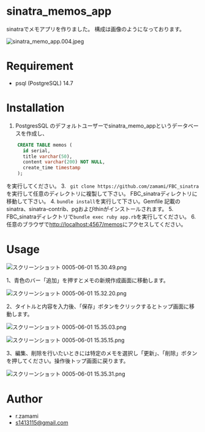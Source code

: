 # sinatra_memos_app
 sinatraでメモアプリを作りました。
 構成は画像のようになっております。

![sinatra_memo_app.004.jpeg](https://bootcamp.fjord.jp/rails/active_storage/blobs/redirect/eyJfcmFpbHMiOnsibWVzc2FnZSI6IkJBaHBBMkFPQXc9PSIsImV4cCI6bnVsbCwicHVyIjoiYmxvYl9pZCJ9fQ==--8b4e08e344cf79074924207eda0942626f520fb0/sinatra_memo_app.004.jpeg)

# Requirement
* psql (PostgreSQL) 14.7
 
# Installation

1. PostgresSQL のデフォルトユーザーでsinatra_memo_appというデータベースを作成し、
```sql
    CREATE TABLE memos (
      id serial,
      title varchar(50),
      content varchar(200) NOT NULL,
      create_time timestamp
    );
```
を実行してください。
3. ``` git clone https://github.com/zamami/FBC_sinatra```
を実行して任意のディレクトリに複製して下さい。
FBC_sinatraディレクトリに移動して下さい。
4. ```bundle install```を実行して下さい。Gemfile 記載のsinatra、sinatra-contrib、pgおよびthinがインストールされます。
5. FBC_sinatraディレクトリで```bundle exec ruby app.rb```を実行してください。
6. 任意のブラウザで<http://localhost:4567/memos>にアクセスしてください。

# Usage

![スクリーンショット 0005-06-01 15.30.49.png](https://bootcamp.fjord.jp/rails/active_storage/blobs/redirect/eyJfcmFpbHMiOnsibWVzc2FnZSI6IkJBaHBBMkVPQXc9PSIsImV4cCI6bnVsbCwicHVyIjoiYmxvYl9pZCJ9fQ==--35140dd4c347e440e0dc979be85292072eb06e84/%E3%82%B9%E3%82%AF%E3%83%AA%E3%83%BC%E3%83%B3%E3%82%B7%E3%83%A7%E3%83%83%E3%83%88%200005-06-01%2015.30.49.png)

1、青色のバー「追加」を押すとメモの新規作成画面に移動します。

![スクリーンショット 0005-06-01 15.32.20.png](https://bootcamp.fjord.jp/rails/active_storage/blobs/redirect/eyJfcmFpbHMiOnsibWVzc2FnZSI6IkJBaHBBMklPQXc9PSIsImV4cCI6bnVsbCwicHVyIjoiYmxvYl9pZCJ9fQ==--d51f9c08cb991cbceb788ca29c79abf91572a447/%E3%82%B9%E3%82%AF%E3%83%AA%E3%83%BC%E3%83%B3%E3%82%B7%E3%83%A7%E3%83%83%E3%83%88%200005-06-01%2015.32.20.png)

2、タイトルと内容を入力後、「保存」ボタンをクリックするとトップ画面に移動します。

![スクリーンショット 0005-06-01 15.35.03.png](https://bootcamp.fjord.jp/rails/active_storage/blobs/redirect/eyJfcmFpbHMiOnsibWVzc2FnZSI6IkJBaHBBMk1PQXc9PSIsImV4cCI6bnVsbCwicHVyIjoiYmxvYl9pZCJ9fQ==--89dd377a5d58e8ab6abb35412a8cec11d4ad8c5e/%E3%82%B9%E3%82%AF%E3%83%AA%E3%83%BC%E3%83%B3%E3%82%B7%E3%83%A7%E3%83%83%E3%83%88%200005-06-01%2015.35.03.png)


![スクリーンショット 0005-06-01 15.35.15.png](https://bootcamp.fjord.jp/rails/active_storage/blobs/redirect/eyJfcmFpbHMiOnsibWVzc2FnZSI6IkJBaHBBMlFPQXc9PSIsImV4cCI6bnVsbCwicHVyIjoiYmxvYl9pZCJ9fQ==--b1225eb9a8cf831ee03b1d25448e46a348557c26/%E3%82%B9%E3%82%AF%E3%83%AA%E3%83%BC%E3%83%B3%E3%82%B7%E3%83%A7%E3%83%83%E3%83%88%200005-06-01%2015.35.15.png)



3、編集、削除を行いたいときには特定のメモを選択し「更新」、「削除」ボタンを押してください。操作後トップ画面に戻ります。

![スクリーンショット 0005-06-01 15.35.31.png](https://bootcamp.fjord.jp/rails/active_storage/blobs/redirect/eyJfcmFpbHMiOnsibWVzc2FnZSI6IkJBaHBBMlVPQXc9PSIsImV4cCI6bnVsbCwicHVyIjoiYmxvYl9pZCJ9fQ==--36604114aaa19fd4e0c60837de4ca3aa8f1a762c/%E3%82%B9%E3%82%AF%E3%83%AA%E3%83%BC%E3%83%B3%E3%82%B7%E3%83%A7%E3%83%83%E3%83%88%200005-06-01%2015.35.31.png)


 

 
# Author
 
* r.zamami
* s1413115@gmail.com
 